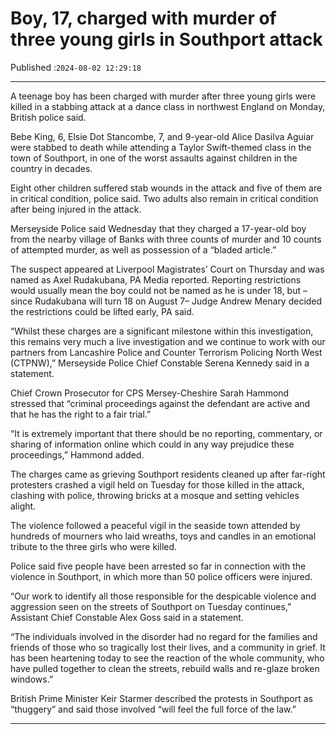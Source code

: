 # Boy, 17, charged with murder of three young girls in Southport attack

Published :`2024-08-02 12:29:18`

---

A teenage boy has been charged with murder after three young girls were killed in a stabbing attack at a dance class in northwest England on Monday, British police said.

Bebe King, 6, Elsie Dot Stancombe, 7, and 9-year-old Alice Dasilva Aguiar were stabbed to death while attending a Taylor Swift-themed class in the town of Southport, in one of the worst assaults against children in the country in decades.

Eight other children suffered stab wounds in the attack and five of them are in critical condition, police said. Two adults also remain in critical condition after being injured in the attack.

Merseyside Police said Wednesday that they charged a 17-year-old boy from the nearby village of Banks with three counts of murder and 10 counts of attempted murder, as well as possession of a “bladed article.”

The suspect appeared at Liverpool Magistrates’ Court on Thursday and was named as Axel Rudakubana, PA Media reported. Reporting restrictions would usually mean the boy could not be named as he is under 18, but – since Rudakubana will turn 18 on August 7– Judge Andrew Menary decided the restrictions could be lifted early, PA said.

“Whilst these charges are a significant milestone within this investigation, this remains very much a live investigation and we continue to work with our partners from Lancashire Police and Counter Terrorism Policing North West (CTPNW),” Merseyside Police Chief Constable Serena Kennedy said in a statement.

Chief Crown Prosecutor for CPS Mersey-Cheshire Sarah Hammond stressed that “criminal proceedings against the defendant are active and that he has the right to a fair trial.”

“It is extremely important that there should be no reporting, commentary, or sharing of information online which could in any way prejudice these proceedings,” Hammond added.

The charges came as grieving Southport residents cleaned up after far-right protesters crashed a vigil held on Tuesday for those killed in the attack, clashing with police, throwing bricks at a mosque and setting vehicles alight.

The violence followed a peaceful vigil in the seaside town attended by hundreds of mourners who laid wreaths, toys and candles in an emotional tribute to the three girls who were killed.

Police said five people have been arrested so far in connection with the violence in Southport, in which more than 50 police officers were injured.

“Our work to identify all those responsible for the despicable violence and aggression seen on the streets of Southport on Tuesday continues,” Assistant Chief Constable Alex Goss said in a statement.

“The individuals involved in the disorder had no regard for the families and friends of those who so tragically lost their lives, and a community in grief. It has been heartening today to see the reaction of the whole community, who have pulled together to clean the streets, rebuild walls and re-glaze broken windows.”

British Prime Minister Keir Starmer described the protests in Southport as “thuggery” and said those involved “will feel the full force of the law.”

---

